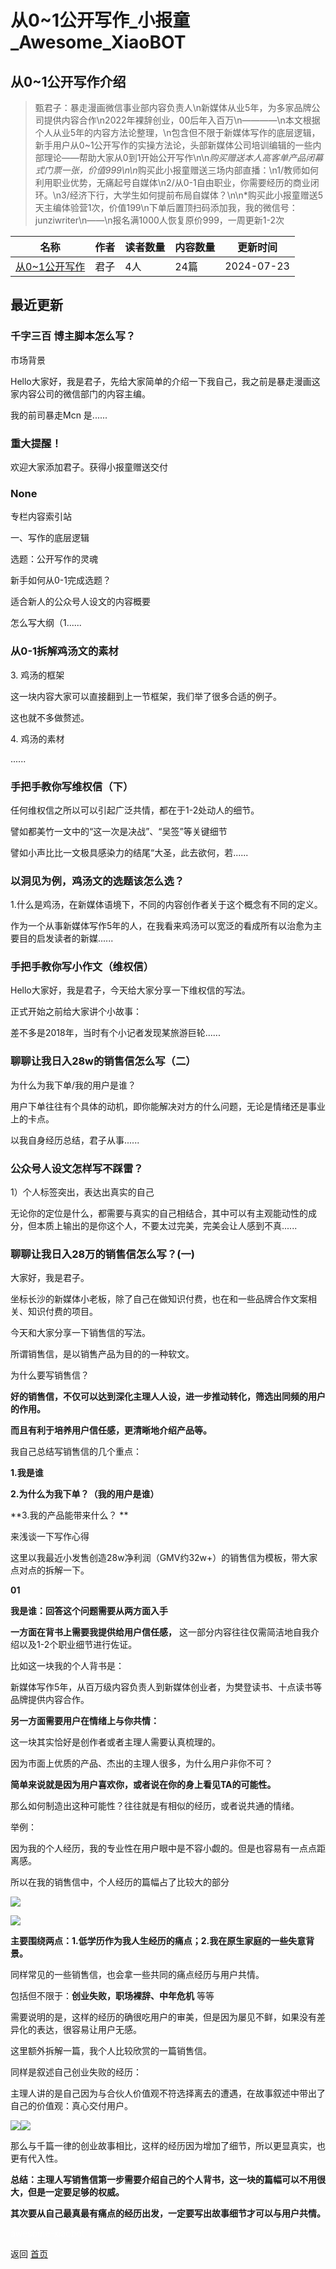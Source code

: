 # 从0~1公开写作_小报童_Awesome_XiaoBOT

## 从0~1公开写作介绍
> 甄君子：暴走漫画微信事业部内容负责人\n新媒体从业5年，为多家品牌公司提供内容合作\n2022年裸辞创业，00后年入百万\n————\n本文根据个人从业5年的内容方法论整理，\n包含但不限于新媒体写作的底层逻辑，新手用户从0~1公开写作的实操方法论，头部新媒体公司培训编辑的一些内部理论——帮助大家从0到1开始公开写作\n\n*购买赠送本人高客单产品闭幕式门票一张，价值999\n\n*购买此小报童赠送三场内部直播：\n1/教师如何利用职业优势，无痛起号自媒体\n2/从0-1自由职业，你需要经历的商业闭环。\n3/经济下行，大学生如何提前布局自媒体？\n\n*购买此小报童赠送5天主编体验营1次，价值199\n下单后置顶扫码添加我，我的微信号：junziwriter\n——\n报名满1000人恢复原价999，一周更新1-2次  
  


|名称|作者|读者数量|内容数量|更新时间|
|---|---|---|---|---|
|[从0~1公开写作](https://xiaobot.net/p/junziwriter?refer=0b133df9-27dc-423b-8101-639049001c13)|君子|4人|24篇|2024-07-23|

## 最近更新
### 千字三百 博主脚本怎么写？

市场背景

Hello大家好，我是君子，先给大家简单的介绍一下我自己，我之前是暴走漫画这家内容公司的微信部门的内容主编。

我的前司暴走Mcn 是......

### 重大提醒！

欢迎大家添加君子。获得小报童赠送交付

### None

专栏内容索引站

一、写作的底层逻辑

选题：公开写作的灵魂

新手如何从0-1完成选题？

适合新人的公众号人设文的内容概要

怎么写大纲（1......

### 从0-1拆解鸡汤文的素材

3\. 鸡汤的框架

这一块内容大家可以直接翻到上一节框架，我们举了很多合适的例子。

这也就不多做赘述。



4\. 鸡汤的素材

......

### 手把手教你写维权信（下）

任何维权信之所以可以引起广泛共情，都在于1-2处动人的细节。

譬如都美竹一文中的“这一次是决战”、“吴签”等关键细节

譬如小声比比一文极具感染力的结尾“大圣，此去欲何，若......

### 以洞见为例，鸡汤文的选题该怎么选？

1.什么是鸡汤，在新媒体语境下，不同的内容创作者关于这个概念有不同的定义。

作为一个从事新媒体写作5年的人，在我看来鸡汤可以宽泛的看成所有以治愈为主要目的启发读者的新媒......

### 手把手教你写小作文（维权信）

Hello大家好，我是君子，今天给大家分享一下维权信的写法。

正式开始之前给大家讲个小故事：

差不多是2018年，当时有个小记者发现某旅游巨轮......

### 聊聊让我日入28w的销售信怎么写（二）

为什么为我下单/我的用户是谁？

用户下单往往有个具体的动机，即你能解决对方的什么问题，无论是情绪还是事业上的卡点。

以我自身经历总结，君子从事......

### 公众号人设文怎样写不踩雷？

1）个人标签突出，表达出真实的自己

无论你的定位是什么，都需要与真实的自己相结合，其中可以有主观能动性的成分，但本质上输出的是你这个人，不要太过完美，完美会让人感到不真......

### 聊聊让我日入28万的销售信怎么写？(一)

大家好，我是君子。

坐标长沙的新媒体小老板，除了自己在做知识付费，也在和一些品牌合作文案相关、知识付费的项目。

今天和大家分享一下销售信的写法。

所谓销售信，是以销售产品为目的的一种软文。

为什么要写销售信？

**好的销售信，不仅可以达到深化主理人人设，进一步推动转化，筛选出同频的用户的作用。**

**而且有利于培养用户信任感，更清晰地介绍产品等。**

我自己总结写销售信的几个重点：

**1.我是谁**

**2.为什么为我下单？（我的用户是谁）**

**3.我的产品能带来什么？  **

来浅谈一下写作心得

这里以我最近小发售创造28w净利润（GMV约32w+）的销售信为模板，带大家点对点的拆解一下。

**01**

**我是谁：回答这个问题需要从两方面入手**

**一方面在背书上需要我提供给用户信任感，** 这一部分内容往往仅需简洁地自我介绍以及1-2个职业细节进行佐证。

比如这一块我的个人背书是：

新媒体写作5年，从百万级内容负责人到新媒体创业者，为樊登读书、十点读书等品牌提供内容合作。

**另一方面需要用户在情绪上与你共情：**

这一块其实恰好是创作者或者主理人需要认真梳理的。

因为市面上优质的产品、杰出的主理人很多，为什么用户非你不可？

**简单来说就是因为用户喜欢你，或者说在你的身上看见TA的可能性。**

那么如何制造出这种可能性？往往就是有相似的经历，或者说共通的情绪。

举例：

因为我的个人经历，我的专业性在用户眼中是不容小觑的。但是也容易有一点点距离感。

所以在我的销售信中，个人经历的篇幅占了比较大的部分

![](https://static.xiaobot.net/file/2024-07-02/136156/c9bdfbdcd6015b5843f07d53cf29da6a.webp)

![](https://static.xiaobot.net/file/2024-07-02/136156/bd2c5147b29b515eccf519f2c92bf8a9.png)

**主要围绕两点：1.低学历作为我人生经历的痛点；2.我在原生家庭的一些失意背景。**



同样常见的一些销售信，也会拿一些共同的痛点经历与用户共情。

包括但不限于：**创业失败，职场裸辞、中年危机** 等等

需要说明的是，这样的经历的确很吃用户的审美，但是因为屡见不鲜，如果没有差异化的表达，很容易让用户无感。

这里额外拆解一篇，我个人比较欣赏的一篇销售信。

同样是叙述自己创业失败的经历：

主理人讲的是自己因为与合伙人价值观不符选择离去的遭遇，在故事叙述中带出了自己的价值观：真心交付用户。

![](https://static.xiaobot.net/file/2024-07-02/136156/8bc3b5e552ccf0a8baf78c941db888d0.png)![](https://static.xiaobot.net/file/2024-07-02/136156/782a03780dac1c883b2732c2d1a2a1b0.webp)

那么与千篇一律的创业故事相比，这样的经历因为增加了细节，所以更显真实，也更有代入性。

**总结：主理人写销售信第一步需要介绍自己的个人背书，这一块的篇幅可以不用很大，但是一定要足够的权威。**

**其次要从自己最真最有痛点的经历出发，一定要写出故事细节才可以与用户共情。**


<a href="https://github.com/Reno9527/awesome-xiaobot" style="color: white; text-decoration: none;">awesome-xiaobot</a>

返回 [首页](../README.md)

